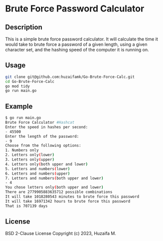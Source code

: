 # Brute Force Password Calculator

## Description

This is a simple brute force password calculator. It will calculate the time it would take to brute force a password of a given length, using a given character set, and the hashing speed of the computer it is running on.

## Usage

```bash
git clone git@github.com:huzaifamk/Go-Brute-Force-Calc.git
cd Go-Brute-Force-Calc
go mod tidy
go run main.go
```

## Example

```bash
$ go run main.go
Brute Force Calculator #Hashcat
Enter the speed in hashes per second:
- 45500
Enter the length of the password:
- 9
Choose from the following options:
1. Numbers only
2. Letters only(lower)
3. Letters only(upper)
4. Letters only(both upper and lower)
5. Letters and numbers(lower)
6. Letters and numbers(upper)
7. Letters and numbers(both upper and lower)
- 4
You chose letters only(both upper and lower)
There are 2779905883635712 possible combinations
It will take 1018280543 minutes to brute force this password
It will take 16971342 hours to brute force this password
That is 707139 days
```

## License

BSD 2-Clause License
Copyright (c) 2023, Huzaifa M.
